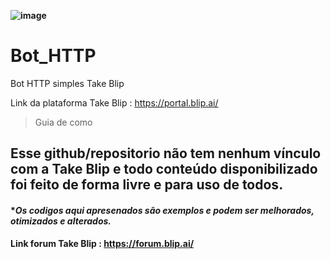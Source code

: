  **![image](https://user-images.githubusercontent.com/18338341/150648450-f6604184-079c-4e66-bf9b-ed6ca7403eb0.png)**
 
# Bot_HTTP
 Bot HTTP simples Take Blip

Link da plataforma Take Blip : https://portal.blip.ai/ 
>Guia de como

## **Esse github/repositorio não tem nenhum vínculo com a Take Blip e todo conteúdo disponibilizado foi feito de forma livre e para uso de todos.**
#### **Os codigos aqui apresenados são exemplos e podem ser melhorados, otimizados e alterados.*

<b>Link forum Take Blip : https://forum.blip.ai/</b>
